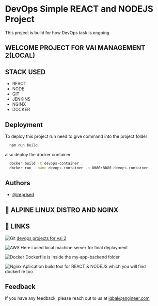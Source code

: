 # DevOps Simple REACT and NODEJS Project

This project is build for how DevOps task is ongoing

## WELCOME PROJECT FOR VAI MANAGEMENT 2(LOCAL)

## STACK USED

- REACT
- NODE
- GIT
- JENKINS
- NGINX
- DOCKER

## Deployment

To deploy this project run need to give command into the project folder

```bash
  npm run build
```

also deploy the docker container

```bash
  docker build -t devops-container .
  docker run --name devops-container -p 8080:8080 devops-container
```

## Authors

- [@ireprised](https://github.com/ireprised)

## 🚀 ALPINE LINUX DISTRO AND NGINX

## 🔗 LINKS

![Git](https://img.shields.io/badge/git-%23F05033.svg?style=for-the-badge&logo=git&logoColor=white) [devops projects for vai 2](https://github.com/ireprised/devops_project_for_vai_2)

![AWS](https://img.shields.io/badge/Amazon_AWS-FF9900?style=for-the-badge&logo=amazonaws&logoColor=white) Here i used local machine server for final deployment

![Docker](https://img.shields.io/badge/Docker-2CA5E0?style=for-the-badge&logo=docker&logoColor=white) Dockerfile is inside the my-app-backend folder

![Nginx](https://img.shields.io/badge/Nginx-009639?style=for-the-badge&logo=nginx&logoColor=white) Apllication build tool for REACT & NODEJS which you will find dockerfile too

## Feedback

If you have any feedback, please reach out to us at iqbal@engineer.com
